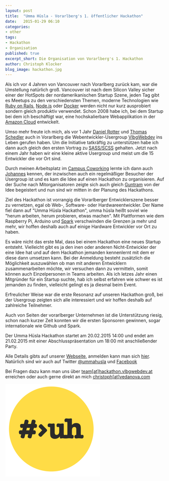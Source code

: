 ```yaml
---
layout: post
title:  "Umma Hüsla - Vorarlberg's 1. öffentlicher Hackathon"
date:   2015-01-29 06:10
categories:
- other
tags:
- Hackathon
- Organisation
published: true
excerpt_short: Die Organisation von Vorarlberg's 1. Hackathon
author: Christoph Klocker
blog_image: hackathon.jpg
---
```

Als ich vor 4 Jahren von Vancouver nach Vorarlberg zurück kam, war die Umstellung natürlich groß. Vancouver ist nach
dem Silicon Valley sicher einer der HotSpots der nordamerikanischen Startup Szene, jeden Tag gibt es Meetups zu den
verschiedensten Themen, moderne Technologien wie [Ruby on Rails](http://rubyonrails.org/), [Node.js](http://nodejs.org/)
oder [Docker](http://www.docker.com) werden nicht nur kurz ausprobiert sondern gleich produktiv verwendet. Schon 2008 habe
ich, bei dem Startup bei dem ich beschäftigt war, eine hochskalierbare Webapplikation in der [Amazon Cloud](http://aws.amazon.com/de/)
entwickelt.

Umso mehr freute ich mich, als vor 1 Jahr [Daniel Rotter](https://twitter.com/danrot90) und [Thomas Schedler]() auch in Vorarlberg die Webentwickler-Usergroup
[VlbgWebdev](http://vlbgwebdev.at) ins Leben gerufen haben. Um die Initiative tatkräftig zu unterstützen habe ich dann
auch gleich den ersten Vortrag zu [SASS/SCSS](https://speakerdeck.com/vedanova/sass-compass-spriting-introduction) gehalten. Jetzt nach einem Jahr haben wir eine kleine
aktive Usergroup und meist um die 15 Entwickler die vor Ort sind.

Durch meinen Arbeitsplatz im [Campus Coworking](http://www.prisma-zentrum.com/initiativen/agile-work/coworking/) lernte
ich dann auch [Johannes](http://www.joemoe.at) kennen, der inzwischen auch ein regelmäßiger Besucher der Usergroup
ist und es kam die Idee auf einen Hackathon zu organisieren. Auf der Suche nach Mitorganisatoren zeigte sich auch gleich
[Guntram](http://www.starsmedia.com/) von der Idee begeistert und nun sind wir mitten in der Planung des Hackathons.

Ziel des Hackathon ist vorrangig die Vorarlberger Entwicklerszene besser zu vernetzen, egal ob Web-, Software- oder
Hardwareentwickler. Der Name fiel dann auf "Umma Hüsla Hackathon", umma hüsla heißt soviel wie "herum arbeiten, herum probieren,
etwas machen". Mit Plattformen wie dem Raspberry Pi, Arduino und [Spark](Spark.io) verschwinden die Grenzen ja mehr und
mehr, wir hoffen deshalb auch auf einige Hardware Entwickler vor Ort zu haben.

Es wäre nicht das erste Mal, dass bei einem Hackathon eine neues Startup entsteht. Vielleicht gibt es ja den inen oder anderen
Nicht-Entwickler der eine Idee hat und auf dem Hackathon jemanden kennenlernt mit dem er diese dann umsetzen kann.
Bei der Anmeldung besteht zusätzlich die Möglichkeit auszuwählen ob man mit anderen Entwicklern zusammenarbeiten
 möchte, wir versuchen dann zu vermitteln, somit können auch Einzelpersonen in Teams arbeiten.
 Als ich letzes Jahr einen Mitgründer für ein Startup suchte, hab ich selbst
 erfahren wie schwer es ist jemanden zu finden, vielleicht gelingt es ja diesmal beim Event.

Erfreulicher Weise war die erste Resonanz auf unseren Hackathon groß, bei der Usergroup zeigten sich alle interessiert und
wir hoffen deshalb auf zahlreiche Teilnehmer.

Auch von Seiten der vorarlberger Unternehmen ist die Unterstützung riesig, schon nach kurzer Zeit konnten wir die ersten
 Sponsoren gewinnen, sogar internationale wie Github und Spark.

Der Umma Hüsla Hackathon startet am 20.02.2015 14:00 und endet am 21.02.2015 mit einer Abschlusspräsentation um 18:00
 mit anschließender Party.

Alle Details gibts auf unserer [Webseite](http://hackathon.vlbgwebdev.at/), anmelden kann man sich [hier](https://docs.google.com/forms/d/1-3Rf8tEUj-RGXgjtvXjrMgPf0u_6Z5z4eVA1ALKGwcs/viewform).
Natürlich sind wir auch auf Twitter [@ummahusla](https://twitter.com/ummahusla) und [Facebook](https://www.facebook.com/events/1531634897113432/)

Bei Fragen dazu kann man uns über [team[at]hackathon.vlbgwebdev.at](team[at]hackathon.vlbgwebdev.at) erreichen oder auch gerne
direkt an mich [christoph[at]vedanova.com](mailto:christoph[at]vedanova.com)

<div class='pull-center'>
<img src="/images/ummahusla-logo.png" class="img-circle">
</div>


